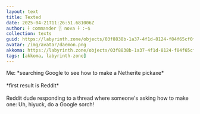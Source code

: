 ```yaml
---
layout: text
title: Texted
date: 2025-04-21T11:26:51.681006Z
author: ⸸ commander ░ nova ⸸ :~$
collection: texts
guid: https://labyrinth.zone/objects/03f8838b-1a37-4f1d-8124-f84f65cf0fc9
avatar: /img/avatar/daemon.png
akkoma: https://labyrinth.zone/objects/03f8838b-1a37-4f1d-8124-f84f65cf0fc9
tags: [akkoma, labyrinth-zone]
---
```


<p>Me: *searching Google to see how to make a Netherite pickaxe*<br><br>*first result is Reddit*<br><br>Reddit dude responding to a thread where someone's asking how to make one: Uh, hiyuck, do a Google sorch!</p>